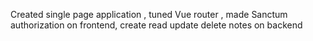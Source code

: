 Created single page application , tuned Vue router , made Sanctum authorization on frontend, create read update delete notes on backend
